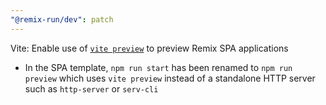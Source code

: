 ```yaml
---
"@remix-run/dev": patch
---
```


Vite: Enable use of [`vite preview`](https://main.vitejs.dev/guide/static-deploy.html#deploying-a-static-site) to preview Remix SPA applications

- In the SPA template, `npm run start` has been renamed to `npm run preview` which uses `vite preview` instead of a standalone HTTP server such as `http-server` or `serv-cli`
